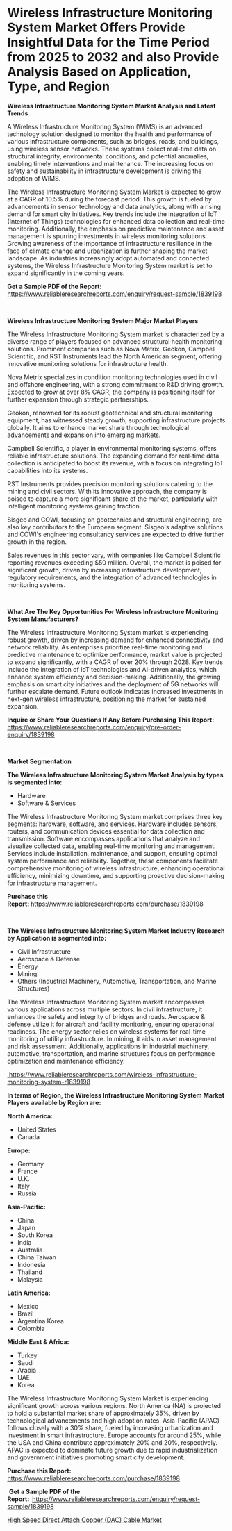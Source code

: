 <p><h1>Wireless Infrastructure Monitoring System Market Offers Provide Insightful Data for the Time Period from 2025 to 2032 and also Provide Analysis Based on Application, Type, and Region</h1></p><p><strong>Wireless Infrastructure Monitoring System Market Analysis and Latest Trends</strong></p>
<p><p>A Wireless Infrastructure Monitoring System (WIMS) is an advanced technology solution designed to monitor the health and performance of various infrastructure components, such as bridges, roads, and buildings, using wireless sensor networks. These systems collect real-time data on structural integrity, environmental conditions, and potential anomalies, enabling timely interventions and maintenance. The increasing focus on safety and sustainability in infrastructure development is driving the adoption of WIMS.</p><p>The Wireless Infrastructure Monitoring System Market is expected to grow at a CAGR of 10.5% during the forecast period. This growth is fueled by advancements in sensor technology and data analytics, along with a rising demand for smart city initiatives. Key trends include the integration of IoT (Internet of Things) technologies for enhanced data collection and real-time monitoring. Additionally, the emphasis on predictive maintenance and asset management is spurring investments in wireless monitoring solutions. Growing awareness of the importance of infrastructure resilience in the face of climate change and urbanization is further shaping the market landscape. As industries increasingly adopt automated and connected systems, the Wireless Infrastructure Monitoring System market is set to expand significantly in the coming years.</p></p>
<p><strong>Get a Sample PDF of the Report:&nbsp;</strong> <a href="https://www.reliableresearchreports.com/enquiry/request-sample/1839198?utm_campaign=2480&utm_medium=2&utm_source=Github&utm_content=ia&utm_term=15022025&utm_id=wireless-infrastructure-monitoring-system">https://www.reliableresearchreports.com/enquiry/request-sample/1839198</a></p>
<p>&nbsp;</p>
<p><strong>Wireless Infrastructure Monitoring System Major Market Players</strong></p>
<p><p>The Wireless Infrastructure Monitoring System market is characterized by a diverse range of players focused on advanced structural health monitoring solutions. Prominent companies such as Nova Metrix, Geokon, Campbell Scientific, and RST Instruments lead the North American segment, offering innovative monitoring solutions for infrastructure health.</p><p>Nova Metrix specializes in condition monitoring technologies used in civil and offshore engineering, with a strong commitment to R&D driving growth. Expected to grow at over 8% CAGR, the company is positioning itself for further expansion through strategic partnerships.</p><p>Geokon, renowned for its robust geotechnical and structural monitoring equipment, has witnessed steady growth, supporting infrastructure projects globally. It aims to enhance market share through technological advancements and expansion into emerging markets.</p><p>Campbell Scientific, a player in environmental monitoring systems, offers reliable infrastructure solutions. The expanding demand for real-time data collection is anticipated to boost its revenue, with a focus on integrating IoT capabilities into its systems.</p><p>RST Instruments provides precision monitoring solutions catering to the mining and civil sectors. With its innovative approach, the company is poised to capture a more significant share of the market, particularly with intelligent monitoring systems gaining traction.</p><p>Sisgeo and COWI, focusing on geotechnics and structural engineering, are also key contributors to the European segment. Sisgeo's adaptive solutions and COWI's engineering consultancy services are expected to drive further growth in the region.</p><p>Sales revenues in this sector vary, with companies like Campbell Scientific reporting revenues exceeding $50 million. Overall, the market is poised for significant growth, driven by increasing infrastructure development, regulatory requirements, and the integration of advanced technologies in monitoring systems.</p></p>
<p>&nbsp;</p>
<p><strong>What Are The Key Opportunities For Wireless Infrastructure Monitoring System Manufacturers?</strong></p>
<p><p>The Wireless Infrastructure Monitoring System market is experiencing robust growth, driven by increasing demand for enhanced connectivity and network reliability. As enterprises prioritize real-time monitoring and predictive maintenance to optimize performance, market value is projected to expand significantly, with a CAGR of over 20% through 2028. Key trends include the integration of IoT technologies and AI-driven analytics, which enhance system efficiency and decision-making. Additionally, the growing emphasis on smart city initiatives and the deployment of 5G networks will further escalate demand. Future outlook indicates increased investments in next-gen wireless infrastructure, positioning the market for sustained expansion.</p></p>
<p><strong>Inquire or Share Your Questions If Any Before Purchasing This Report:</strong> <a href="https://www.reliableresearchreports.com/enquiry/pre-order-enquiry/1839198?utm_campaign=2480&utm_medium=2&utm_source=Github&utm_content=ia&utm_term=15022025&utm_id=wireless-infrastructure-monitoring-system">https://www.reliableresearchreports.com/enquiry/pre-order-enquiry/1839198</a></p>
<p>&nbsp;</p>
<p><strong>Market Segmentation</strong></p>
<p><strong>The Wireless Infrastructure Monitoring System Market Analysis by types is segmented into:</strong></p>
<p><ul><li>Hardware</li><li>Software & Services</li></ul></p>
<p><p>The Wireless Infrastructure Monitoring System market comprises three key segments: hardware, software, and services. Hardware includes sensors, routers, and communication devices essential for data collection and transmission. Software encompasses applications that analyze and visualize collected data, enabling real-time monitoring and management. Services include installation, maintenance, and support, ensuring optimal system performance and reliability. Together, these components facilitate comprehensive monitoring of wireless infrastructure, enhancing operational efficiency, minimizing downtime, and supporting proactive decision-making for infrastructure management.</p></p>
<p><strong>Purchase this Report:&nbsp;</strong><a href="https://www.reliableresearchreports.com/purchase/1839198?utm_campaign=2480&utm_medium=2&utm_source=Github&utm_content=ia&utm_term=15022025&utm_id=wireless-infrastructure-monitoring-system">https://www.reliableresearchreports.com/purchase/1839198</a></p>
<p>&nbsp;</p>
<p><strong>The Wireless Infrastructure Monitoring System Market Industry Research by Application is segmented into:</strong></p>
<p><ul><li>Civil Infrastructure</li><li>Aerospace & Defense</li><li>Energy</li><li>Mining</li><li>Others (Industrial Machinery, Automotive, Transportation, and Marine Structures)</li></ul></p>
<p><p>The Wireless Infrastructure Monitoring System market encompasses various applications across multiple sectors. In civil infrastructure, it enhances the safety and integrity of bridges and roads. Aerospace & defense utilize it for aircraft and facility monitoring, ensuring operational readiness. The energy sector relies on wireless systems for real-time monitoring of utility infrastructure. In mining, it aids in asset management and risk assessment. Additionally, applications in industrial machinery, automotive, transportation, and marine structures focus on performance optimization and maintenance efficiency.</p></p>
<p><a href="https://www.reliableresearchreports.com/wireless-infrastructure-monitoring-system-r1839198?utm_campaign=2480&utm_medium=2&utm_source=Github&utm_content=ia&utm_term=15022025&utm_id=wireless-infrastructure-monitoring-system">&nbsp;https://www.reliableresearchreports.com/wireless-infrastructure-monitoring-system-r1839198</a></p>
<p><strong>In terms of Region, the Wireless Infrastructure Monitoring System Market Players available by Region are:</strong></p>
<p>
    <p> <strong> North America: </strong>
        <ul>
            <li>United States</li>
            <li>Canada</li>
        </ul>
        </p> 
    <p> <strong> Europe: </strong>
        <ul>
            <li>Germany</li>
            <li>France</li>
            <li>U.K.</li>
            <li>Italy</li>
            <li>Russia</li>
        </ul>
        </p> 
    <p> <strong> Asia-Pacific: </strong>
        <ul>
            <li>China</li>
            <li>Japan</li>
            <li>South Korea</li>
            <li>India</li>
            <li>Australia</li>
            <li>China Taiwan</li>
            <li>Indonesia</li>
            <li>Thailand</li>
            <li>Malaysia</li>
        </ul>
        </p> 
    <p> <strong> Latin America: </strong>
        <ul>
            <li>Mexico</li>
            <li>Brazil</li>
            <li>Argentina Korea</li>
            <li>Colombia</li>
        </ul>
        </p> 
    <p> <strong> Middle East & Africa: </strong>
        <ul>
            <li>Turkey</li>
            <li>Saudi</li>
            <li>Arabia</li>
            <li>UAE</li>
            <li>Korea</li>
        </ul>
    </p>
    </p>
<p><p>The Wireless Infrastructure Monitoring System Market is experiencing significant growth across various regions. North America (NA) is projected to hold a substantial market share of approximately 35%, driven by technological advancements and high adoption rates. Asia-Pacific (APAC) follows closely with a 30% share, fueled by increasing urbanization and investment in smart infrastructure. Europe accounts for around 25%, while the USA and China contribute approximately 20% and 20%, respectively. APAC is expected to dominate future growth due to rapid industrialization and government initiatives promoting smart city development.</p></p>
<p><strong>Purchase this Report: </strong><a href="https://www.reliableresearchreports.com/purchase/1839198?utm_campaign=2480&utm_medium=2&utm_source=Github&utm_content=ia&utm_term=15022025&utm_id=wireless-infrastructure-monitoring-system">https://www.reliableresearchreports.com/purchase/1839198</a></p>
<p>&nbsp;<strong>Get a Sample PDF of the Report:&nbsp;&nbsp;</strong><a href="https://www.reliableresearchreports.com/enquiry/request-sample/1839198?utm_campaign=2480&utm_medium=2&utm_source=Github&utm_content=ia&utm_term=15022025&utm_id=wireless-infrastructure-monitoring-system">https://www.reliableresearchreports.com/enquiry/request-sample/1839198</a></p>
<p><strong></strong></p>
<p><p><a href="https://github.com/pelahotayabe/Market-Research-Report-List-1/blob/main/high-speed-direct-attach-copper-dac-cable-market.md?utm_campaign=2480&utm_medium=2&utm_source=Github&utm_content=ia&utm_term=15022025&utm_id=wireless-infrastructure-monitoring-system">High Speed Direct Attach Copper (DAC) Cable Market</a></p></p>